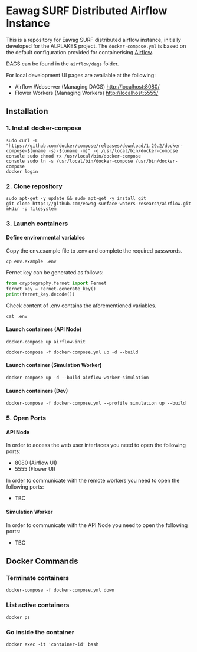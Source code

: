 # Eawag SURF Distributed Airflow Instance

This is a repository for Eawag SURF distributed airflow instance, initially developed for the ALPLAKES project.
The `docker-compose.yml` is based on the default configuration provided for containerising [Airflow](https://airflow.apache.org/docs/apache-airflow/stable/start/docker.html).

DAGS can be found in the `airflow/dags` folder.

For local development UI pages are available at the following:

- Airflow Webserver (Managing DAGS) [http://localhost:8080/](http://localhost:8080/admin/)
- Flower Workers (Managing Workers) [http://localhost:5555/](http://localhost:5555/)

## Installation

### 1. Install docker-compose
```console 
sudo curl -L "https://github.com/docker/compose/releases/download/1.29.2/docker-compose-$(uname -s)-$(uname -m)" -o /usr/local/bin/docker-compose
console sudo chmod +x /usr/local/bin/docker-compose
console sudo ln -s /usr/local/bin/docker-compose /usr/bin/docker-compose
docker login
```
### 2. Clone repository
```console
sudo apt-get -y update && sudo apt-get -y install git
git clone https://github.com/eawag-surface-waters-research/airflow.git
mkdir -p filesystem
```

### 3. Launch containers

#### Define environmental variables
Copy the env.example file to .env and complete the required passwords.
```console
cp env.example .env
```
Fernet key can be generated as follows:
```python
from cryptography.fernet import Fernet
fernet_key = Fernet.generate_key()
print(fernet_key.decode())
```
Check content of .env contains the aforementioned variables.
```console
cat .env
```

#### Launch containers (API Node)
```console 
docker-compose up airflow-init
```
```console 
docker-compose -f docker-compose.yml up -d --build 
```
#### Launch container (Simulation Worker)
```console 
docker-compose up -d --build airflow-worker-simulation
```
#### Launch containers (Dev)
```console 
docker-compose -f docker-compose.yml --profile simulation up --build  
```

### 5. Open Ports

#### API Node

In order to access the web user interfaces you need to open the following ports:

- 8080 (Airflow UI)
- 5555 (Flower UI)

In order to communicate with the remote workers you need to open the following ports:

- TBC

#### Simulation Worker

In order to communicate with the API Node you need to open the following ports:

- TBC

## Docker Commands

### Terminate containers
```console 
docker-compose -f docker-compose.yml down
```

### List active containers
```console 
docker ps
```

### Go inside the container
```console 
docker exec -it 'container-id' bash
```




